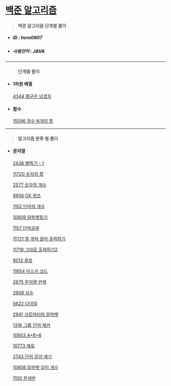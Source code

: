 # [백준 알고리즘 ](https://www.acmicpc.net/)

> #### 백준 알고리즘 단계별 풀이
>

- ##### ID : hero0807

-  ##### 사용언어 : JAVA

------



> #### 단계별 풀이
>

- #### 1차원 배열 

  [4344 평균은 넘겠지](https://github.com/her0807/TIL/blob/master/Algorithm/Baekjoon/4334.md)



- #### 함수

  [15596 정수 N개의 합](https://github.com/her0807/TIL/blob/master/Algorithm/Baekjoon/15596.md)



------



> #### 알고리즘 분류 별 풀이
>



- #### 문자열

  [2438 별찍기 - 1](https://github.com/her0807/TIL/blob/master/Algorithm/Baekjoon/2438.md)
  
  [11720 숫자의 합](https://github.com/her0807/TIL/blob/master/Algorithm/Baekjoon/11720.md)
  
  [2577 숫자의 개수](https://github.com/her0807/TIL/blob/master/Algorithm/Baekjoon/2577.md)
  
  [8958 OX 퀴즈](https://github.com/her0807/TIL/blob/master/Algorithm/Baekjoon/8958.md)
  
  [1152 단어의 개수](https://github.com/her0807/TIL/blob/master/Algorithm/Baekjoon/1152.md)
  
  [10809 알파벳찾기](https://github.com/her0807/TIL/blob/master/Algorithm/Baekjoon/10809.md)
  
  [1157 단어공부](https://github.com/her0807/TIL/blob/master/Algorithm/Baekjoon/1157.md)
  
  [11721 열 개씩 끊어 출력하기](https://github.com/her0807/TIL/blob/master/Algorithm/Baekjoon/11721.md)
  
  [11719 그대로 출력하기2 ](https://github.com/her0807/TIL/blob/master/Algorithm/Baekjoon/11719.md)
  
  [9012 괄호](https://github.com/her0807/TIL/blob/master/Algorithm/Baekjoon/9012.md)
  
  [11654 아스키 코드 ](https://github.com/her0807/TIL/blob/master/Algorithm/Baekjoon/11654.md)
  
  [2675 문자열 반복 ](https://github.com/her0807/TIL/blob/master/Algorithm/Baekjoon/2675.md)
  
  [2908 상수 ](https://github.com/her0807/TIL/blob/master/Algorithm/Baekjoon/2908.md)
  
  [5622  다이얼](https://github.com/her0807/TIL/blob/master/Algorithm/Baekjoon/5622.md)
  
  [2941 크로아티아 알파벳 ](https://github.com/her0807/TIL/blob/master/Algorithm/Baekjoon/2941.md)
  
  [1316 그룹 단어 체커 ](https://github.com/her0807/TIL/blob/master/Algorithm/Baekjoon/1316.md)
  
  [10953 A+B=6 ](https://github.com/her0807/TIL/blob/master/Algorithm/Baekjoon/10953.md)
  
  [10773 제로 ](https://github.com/her0807/TIL/blob/master/Algorithm/Baekjoon/10773.md)
  
  [2743 단어 길이 재기  ](https://github.com/her0807/TIL/blob/master/Algorithm/Baekjoon/2743.md)
  
  [10808 알파벳 길이 개수 ](https://github.com/her0807/TIL/blob/master/Algorithm/Baekjoon/10808.md)
  
  [1100  흰색판 ](https://github.com/her0807/TIL/blob/master/Algorithm/Baekjoon/1100.md)
  
  